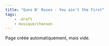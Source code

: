 ```yaml
---
title: "Guns N' Roses - You ain't the first"
tags:
    - -draft
    - musique/chanson
---
```


Page créée automatiquement, mais vide.
